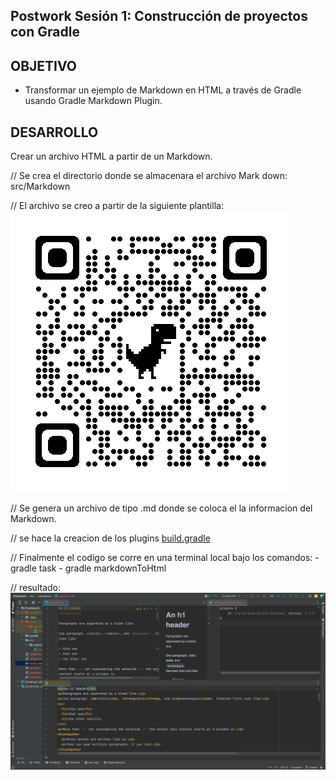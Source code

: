 ## Postwork Sesión 1: Construcción de proyectos con Gradle

## OBJETIVO
- Transformar un ejemplo de Markdown en HTML a través de Gradle usando Gradle Markdown Plugin.

## DESARROLLO
Crear un archivo HTML a partir de un Markdown. 

// Se crea el directorio donde se almacenara el archivo Mark down: src/Markdown

// El archivo se creo a partir de la siguiente plantilla:
        ![img_2.png](img_2.png)

// Se genera un archivo de tipo .md donde se coloca el la informacion del Markdown.

// se hace la creacion de los plugins [build.gradle](build.gradle)

// Finalmente el codigo se corre en una terminal local bajo los comandos: 
        - gradle task
        - gradle markdownToHtml

// resultado:
![img.png](img.png) 


